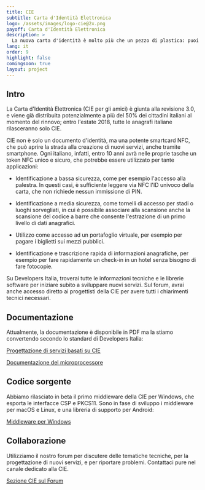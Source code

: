 ```yaml
---
title: CIE
subtitle: Carta d'Identità Elettronica
logo: /assets/images/logo-cie@2x.png
payoff: Carta d'Identità Elettronica
description: >
  La nuova carta d'identità è molto più che un pezzo di plastica: puoi comunicarci via NFC, per usarla per varchi d'ingresso o come certificato digitale d'identità (compatibile SSL).
lang: it
order: 9
highlight: false
comingsoon: true
layout: project
---
```


## Intro

La Carta d'Identità Elettronica (CIE per gli amici) è giunta alla revisione
3.0, e viene già distribuita potenzialmente a più del 50% dei cittadini
italiani al momento del rinnovo; entro l'estate 2018, tutte le anagrafi
italiane rilasceranno solo CIE.

CIE non è solo un documento d'identità, ma una potente smartcard NFC, che può
aprire la strada alla creazione di nuovi servizi, anche tramite smartphone.
Ogni italiano, infatti, entro 10 anni avrà nelle proprie tasche un token NFC
unico e sicuro, che potrebbe essere utilizzato per tante applicazioni:

 * Identificazione a bassa sicurezza, come per esempio l'accesso alla palestra.
   In questi casi, è sufficiente leggere via NFC l'ID univoco della carta,
   che non richiede nessun immissione di PIN.

 * Identificazione a media sicurezza, come tornelli di accesso per stadi o luoghi
   sorvegliati, in cui è possibile associare alla scansione anche la scansione
   del codice a barre che consente l'estrazione di un primo livello di dati
   anagrafici.

 * Utilizzo come accesso ad un portafoglio virtuale, per esempio per pagare 
   i biglietti sui mezzi pubblici.

 * Identificazione e trascrizione rapida di informazioni anagrafiche, per esempio
   per fare rapidamente un check-in in un hotel senza bisogno di fare fotocopie.

Su Developers Italia, troverai tutte le informazioni tecniche e le librerie
software per iniziare subito a sviluppare nuovi servizi. Sul forum, avrai anche
accesso diretto ai progettisti della CIE per avere tutti i chiarimenti tecnici
necessari.


## Documentazione

Attualmente, la documentazione è disponibile in PDF ma la stiamo convertendo
secondo lo standard di Developers Italia:

[Progettazione di servizi basati su CIE]()

[Documentazione del microprocessore]()


## Codice sorgente

Abbiamo rilasciato in beta il primo middleware della CIE per Windows, che
esporta le interfacce CSP e PKCS11. Sono in fase di sviluppo i middleware
per macOS e Linux, e una libreria di supporto per Android:

[Middleware per Windows](https://github.com/italia/cie-middleware)


## Collaborazione

Utilizziamo il nostro forum per discutere delle tematiche tecniche, per la
progettazione di nuovi servizi, e per riportare problemi. Contattaci pure
nel canale dedicato alla CIE.

[Sezione CIE sul Forum](https://forum.italia.it/c/cie)

